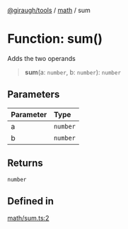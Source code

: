 [@giraugh/tools](../../modules.md) / [math](../math.md) / sum

# Function: sum()

Adds the two operands

> **sum**(a: `number`, b: `number`): `number`

## Parameters

| Parameter | Type     |
| :-------- | :------- |
| a         | `number` |
| b         | `number` |

## Returns

`number`

## Defined in

[math/sum.ts:2](https://github.com/giraugh/tools/blob/a6c3d4a/lib/math/sum.ts#L2)
